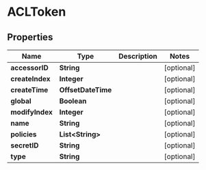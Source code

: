 

# ACLToken


## Properties

Name | Type | Description | Notes
------------ | ------------- | ------------- | -------------
**accessorID** | **String** |  |  [optional]
**createIndex** | **Integer** |  |  [optional]
**createTime** | **OffsetDateTime** |  |  [optional]
**global** | **Boolean** |  |  [optional]
**modifyIndex** | **Integer** |  |  [optional]
**name** | **String** |  |  [optional]
**policies** | **List&lt;String&gt;** |  |  [optional]
**secretID** | **String** |  |  [optional]
**type** | **String** |  |  [optional]



